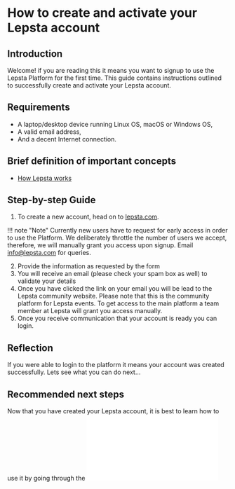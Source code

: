 # How to create and activate your Lepsta account

## Introduction
Welcome! if you are reading this it means you want to signup to use the Lepsta Platform for the first time. This guide contains instructions outlined to successfully create and activate your Lepsta account.

## Requirements
  + A laptop/desktop device running Linux OS, macOS or Windows OS,
  + A valid email address,
  + And a decent Internet connection.
  
 
## Brief definition of important concepts
+ [How Lepsta works](/pages/lepsta/how-lepsta-works.md)

## Step-by-step Guide
1.  To create a new account, head on to <a href="https://app.lepsta.com/auth/signup" target="_blank">lepsta.com</a>.

!!! note "Note"
  Currently new users have to request for early access in order to use the Platform. We deliberately throttle the number of users we accept, therefore, we will manually grant you access upon signup. Email info@lepsta.com for queries.

2. Provide the information as requested by the form
3. You will receive an email (please check your spam box as well) to validate your details
4. Once you have clicked the link on your email you will be lead to the Lepsta community website. Please note that this is the community platform for Lepsta events. To get access to the main platform a team member at Lepsta will grant you access manually.
5. Once you receive communication that your account is ready you can login.

## Reflection
If you were able to login to the platform it means your account was created successfully. Lets see what you can do next...


## Recommended next steps
Now that you have created your Lepsta account, it is best to learn how to use it by going through the ![getting started tutoria](docs/pages/tutorials/get_started.md)



